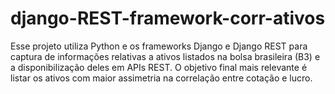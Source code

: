 # django-REST-framework-corr-ativos
Esse projeto utiliza Python e os frameworks Django e Django REST para captura de informações relativas a ativos listados na bolsa brasileira (B3) e a disponibilização deles em APIs REST. O objetivo final mais relevante é listar os ativos com maior assimetria na correlação entre cotação e lucro.
